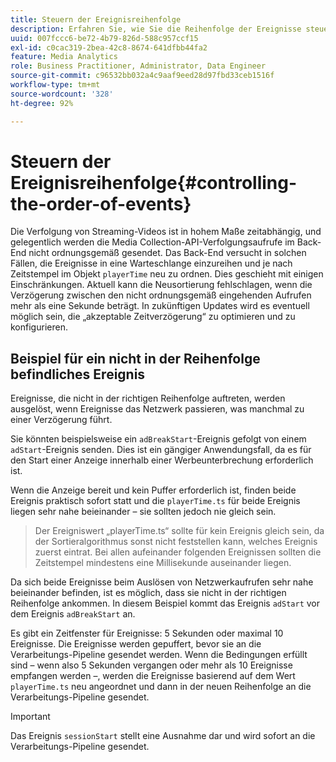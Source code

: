 ```yaml
---
title: Steuern der Ereignisreihenfolge
description: Erfahren Sie, wie Sie die Reihenfolge der Ereignisse steuern und wie in einigen Fällen Ereignisse basierend auf dem bereitgestellten Zeitstempel im playerTime-Objekt neu angeordnet werden.
uuid: 007fccc6-be72-4b79-826d-588c957ccf15
exl-id: c0cac319-2bea-42c8-8674-641dfbb44fa2
feature: Media Analytics
role: Business Practitioner, Administrator, Data Engineer
source-git-commit: c96532bb032a4c9aaf9eed28d97fbd33ceb1516f
workflow-type: tm+mt
source-wordcount: '328'
ht-degree: 92%

---
```


# Steuern der Ereignisreihenfolge{#controlling-the-order-of-events}

Die Verfolgung von Streaming-Videos ist in hohem Maße zeitabhängig, und gelegentlich werden die Media Collection-API-Verfolgungsaufrufe im Back-End nicht ordnungsgemäß gesendet. Das Back-End versucht in solchen Fällen, die Ereignisse in eine Warteschlange einzureihen und je nach Zeitstempel im Objekt `playerTime` neu zu ordnen.  Dies geschieht mit einigen Einschränkungen. Aktuell kann die Neusortierung fehlschlagen, wenn die Verzögerung zwischen den nicht ordnungsgemäß eingehenden Aufrufen mehr als eine Sekunde beträgt. In zukünftigen Updates wird es eventuell möglich sein, die „akzeptable Zeitverzögerung“ zu optimieren und zu konfigurieren.

## Beispiel für ein nicht in der Reihenfolge befindliches Ereignis

Ereignisse, die nicht in der richtigen Reihenfolge auftreten, werden ausgelöst, wenn Ereignisse das Netzwerk passieren, was manchmal zu einer Verzögerung führt.

Sie könnten beispielsweise ein `adBreakStart`-Ereignis gefolgt von einem `adStart`-Ereignis senden. Dies ist ein gängiger Anwendungsfall, da es für den Start einer Anzeige innerhalb einer Werbeunterbrechung erforderlich ist.

Wenn die Anzeige bereit und kein Puffer erforderlich ist, finden beide Ereignis praktisch sofort statt und die `playerTime.ts` für beide Ereignis liegen sehr nahe beieinander – sie sollten jedoch nie gleich sein.

> Der Ereigniswert „playerTime.ts“ sollte für kein Ereignis gleich sein, da der Sortieralgorithmus sonst nicht feststellen kann, welches Ereignis zuerst eintrat. Bei allen aufeinander folgenden Ereignissen sollten die Zeitstempel mindestens eine Millisekunde auseinander liegen.

Da sich beide Ereignisse beim Auslösen von Netzwerkaufrufen sehr nahe beieinander befinden, ist es möglich, dass sie nicht in der richtigen Reihenfolge ankommen. In diesem Beispiel kommt das Ereignis `adStart` vor dem Ereignis `adBreakStart` an.


Es gibt ein Zeitfenster für Ereignisse: 5 Sekunden oder maximal 10 Ereignisse. Die Ereignisse werden gepuffert, bevor sie an die Verarbeitungs-Pipeline gesendet werden. Wenn die Bedingungen erfüllt sind – wenn also 5 Sekunden vergangen oder mehr als 10 Ereignisse empfangen werden –, werden die Ereignisse basierend auf dem Wert `playerTime.ts` neu angeordnet und dann in der neuen Reihenfolge an die Verarbeitungs-Pipeline gesendet.

>[!IMPORTANT]
>
>Das Ereignis `sessionStart` stellt eine Ausnahme dar und wird sofort an die Verarbeitungs-Pipeline gesendet.
